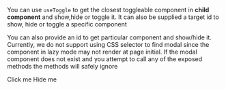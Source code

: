 <ComposableHeader path="useToggle/index.ts" title="useToggle" />

<div class="lead mb-5">

You can use `useToggle` to get the closest toggleable component in **child component** and show,hide or toggle it. It can also be supplied a target id to show, hide or toggle a specific component

</div>

<HighlightCard>
  <template #html>

```vue
<BModal @hide="(e) => e.trigger === 'sometrigger' && doSomething()">
  <MyComponent />
</BModal>
```

<hr />
MyComponent.vue

```vue
<template>
  <BButton @click="hide('sometrigger')">Done</BButton>
</template>

<script setup lang="ts">
const {hide} = useToggle()
</script>
```

  </template>
</HighlightCard>

You can also provide an id to get particular component and show/hide it. Currently, we do not support using CSS selector to
find modal since the component in lazy mode may not render at page initial. If the modal component does not exist and you attempt to call any of the exposed methods the methods will safely ignore

<HighlightCard>
<BButton @click="show()">Click me</BButton>
<BModal v-if="someConditions" v-model="programmaticModal" id="my-modal">
  <BButton @click="hide()">Hide me</BButton>
</BModal>
<template #html>

```vue
<template>
  <BButton @click="show()">Click me</BButton>
  <BModal v-if="someConditions" v-model="programmaticModal" id="my-modal">
    <BButton @click="hide()">Hide me</BButton>
  </BModal>
</template>

<script setup lang="ts">
const someConditions = ref(false)
const programmaticModal = ref(false)

onMounted(() => {
  someConditions.value = true
})

const {show, hide, component} = useToggle('my-modal')
</script>
```

  </template>
</HighlightCard>

<script setup lang="ts">
import {BButton, BModal, useToggle} from 'bootstrap-vue-next'
import HighlightCard from '../../components/HighlightCard.vue'

import {ref, onMounted} from 'vue'
import ComposableHeader from './ComposableHeader.vue'

const someConditions = ref(false)
const programmaticModal = ref(false)

onMounted(() => {
    someConditions.value = true
})

const {show, hide} = useToggle('my-modal')
</script>
